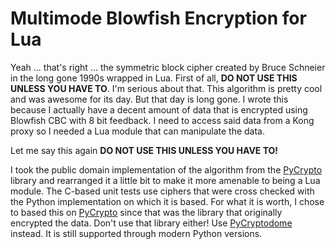 # Multimode Blowfish Encryption for Lua

Yeah ... that's right ... the symmetric block cipher created by Bruce Schneier in
the long gone 1990s wrapped in Lua. First of all, **DO NOT USE THIS UNLESS YOU
HAVE TO**. I'm serious about that. This algorithm is pretty cool and was awesome
for its day. But that day is long gone. I wrote this because I actually have a
decent amount of data that is encrypted using Blowfish CBC with 8 bit feedback.
I need to access said data from a Kong proxy so I needed a Lua module that can
manipulate the data.

Let me say this again **DO NOT USE THIS UNLESS YOU HAVE TO!**

I took the public domain implementation of the algorithm from the [PyCrypto]
library and rearranged it a little bit to make it more amenable to being a
Lua module. The C-based unit tests use ciphers that were cross checked with
the Python implementation on which it is based. For what it is worth, I chose
to based this on [PyCrypto] since that was the library that originally encrypted
the data. Don't use that library either!  Use [PyCryptodome] instead. It is still
supported through modern Python versions.

[PyCrypto]: https://github.com/pycrypto/pycrypto/commit/65b43bd4ffe2a48bdedae986b1a291f5a2cc7df7

[PyCryptodome]: https://pycryptodome.readthedocs.io/en/latest/index.html
